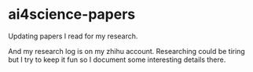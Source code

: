 # ai4science-papers

Updating papers I read for my research.

And my research log is on my zhihu account. Researching could be tiring but I try to keep it fun so
I document some interesting details there.